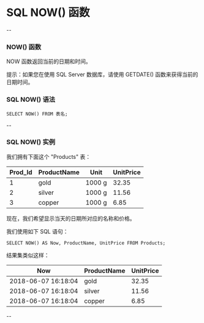 # SQL NOW() 函数

--

### NOW() 函数

NOW 函数返回当前的日期和时间。

提示：如果您在使用 SQL Server 数据库，请使用 GETDATE() 函数来获得当前的日期时间。

### SQL NOW() 语法

```
SELECT NOW() FROM 表名;
```

--

### SQL NOW() 实例

我们拥有下面这个 "Products" 表：

| Prod_Id | ProductName | Unit   | UnitPrice |
|---------|-------------|--------|-----------|
|       1 | gold        | 1000 g |     32.35 |
|       2 | silver      | 1000 g |     11.56 |
|       3 | copper      | 1000 g |      6.85 |

现在，我们希望显示当天的日期所对应的名称和价格。

我们使用如下 SQL 语句：

```
SELECT NOW() AS Now, ProductName, UnitPrice FROM Products;
```

结果集类似这样：

| Now                 | ProductName | UnitPrice |
|---------------------|-------------|-----------|
| 2018-06-07 16:18:04 | gold        |     32.35 |
| 2018-06-07 16:18:04 | silver      |     11.56 |
| 2018-06-07 16:18:04 | copper      |      6.85 |

--
